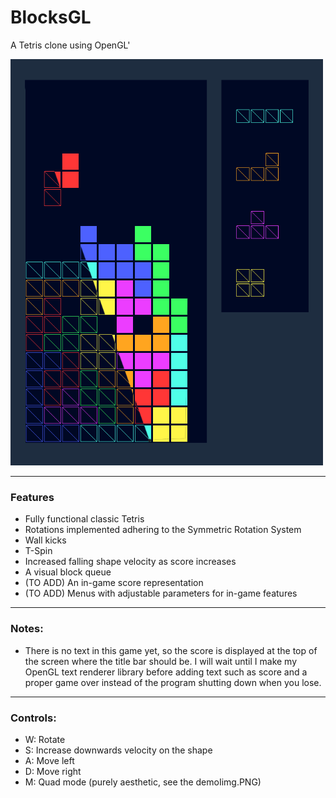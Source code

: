 # BlocksGL
A Tetris clone using OpenGL'
<div><img src="demoImg.PNG" width="500"></img></div>
<hr>
<h3> Features </h3>
<ul>
  <li>Fully functional classic Tetris</li>
  <li>Rotations implemented adhering to the Symmetric Rotation System</li>
  <li>Wall kicks</li>
  <li>T-Spin</li>
  <li>Increased falling shape velocity as score increases</li>
  <li>A visual block queue</li>
  <li>(TO ADD) An in-game score representation</li>
  <li>(TO ADD) Menus with adjustable parameters for in-game features</li>
</ul>
<hr>
<h3>Notes:</h3>
<ul>
  <li>There is no text in this game yet, so the score is displayed at the top of the screen where the title bar should be. I will wait until I make my OpenGL text renderer library   before adding text such as score and a proper game over instead of the program shutting down when you lose.</li>
</ul>
<hr>
<h3>Controls:</h3>
<ul>
  <li>W: Rotate</li>
  <li>S: Increase downwards velocity on the shape</li>
  <li>A: Move left</li>
  <li>D: Move right</li>
  <li>M: Quad mode (purely aesthetic, see the demoIimg.PNG)</li>
</ul>
